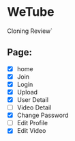 # WeTube

Cloning Review`

## Page:

- [x] home
- [x] Join
- [x] Login
- [x] Upload
- [x] User Detail
- [ ] Video Detail
- [x] Change Password
- [ ] Edit Profile
- [x] Edit Video
